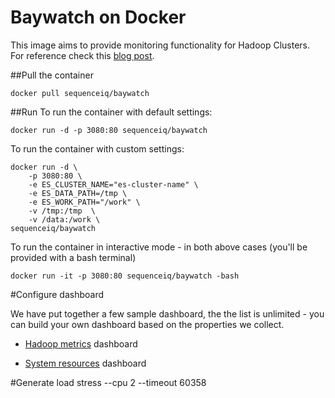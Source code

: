 # Baywatch on Docker

This image aims to provide monitoring functionality for Hadoop Clusters. For reference check this [blog post](http://blog.sequenceiq.com/blog/2014/10/07/hadoop-monitoring/).

##Pull the container
```
docker pull sequenceiq/baywatch
```

##Run
To run the container with default settings:

```
docker run -d -p 3080:80 sequenceiq/baywatch
```

To run the container with custom settings:

```
docker run -d \
    -p 3080:80 \
    -e ES_CLUSTER_NAME="es-cluster-name" \
    -e ES_DATA_PATH=/tmp \
    -e ES_WORK_PATH="/work" \
    -v /tmp:/tmp  \
    -v /data:/work \
sequenceiq/baywatch
```

To run the container in interactive mode - in both above cases (you'll be provided with a bash terminal)

```
docker run -it -p 3080:80 sequenceiq/baywatch -bash
```


#Configure dashboard

We have put together a few sample dashboard, the the list is unlimited - you can build your own dashboard based on the properties we collect.

* [Hadoop metrics](https://github.com/sequenceiq/docker-baywatch/blob/master/dashboards/Hadoop%20Metrics-1412352733447.json) dashboard


* [System resources](https://github.com/sequenceiq/docker-baywatch/blob/master/dashboards/System%20Resources-1412352757038.json) dashboard

#Generate load
stress --cpu 2 --timeout 60358
